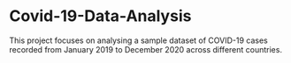 # Covid-19-Data-Analysis
This project focuses on analysing a sample dataset of COVID-19 cases recorded from January 2019 to December 2020 across different countries.
